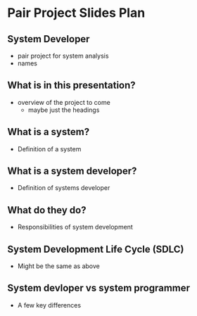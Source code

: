 # Pair Project Slides Plan
## System Developer
* pair project for system analysis
* names
## What is in this presentation?
* overview of the project to come
  * maybe just the headings 
## What is a system?
* Definition of a system
## What is a system developer?
* Definition of systems developer
## What do they do?
* Responsibilities of system development
## System Development Life Cycle (SDLC)
* Might be the same as above
## System devloper vs system programmer
* A few key differences
